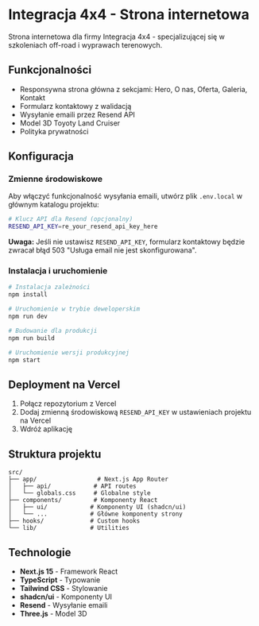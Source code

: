 # Integracja 4x4 - Strona internetowa

Strona internetowa dla firmy Integracja 4x4 - specjalizującej się w szkoleniach off-road i wyprawach terenowych.

## Funkcjonalności

- Responsywna strona główna z sekcjami: Hero, O nas, Oferta, Galeria, Kontakt
- Formularz kontaktowy z walidacją
- Wysyłanie emaili przez Resend API
- Model 3D Toyoty Land Cruiser
- Polityka prywatności

## Konfiguracja

### Zmienne środowiskowe

Aby włączyć funkcjonalność wysyłania emaili, utwórz plik `.env.local` w głównym katalogu projektu:

```bash
# Klucz API dla Resend (opcjonalny)
RESEND_API_KEY=re_your_resend_api_key_here
```

**Uwaga:** Jeśli nie ustawisz `RESEND_API_KEY`, formularz kontaktowy będzie zwracał błąd 503 "Usługa email nie jest skonfigurowana".

### Instalacja i uruchomienie

```bash
# Instalacja zależności
npm install

# Uruchomienie w trybie deweloperskim
npm run dev

# Budowanie dla produkcji
npm run build

# Uruchomienie wersji produkcyjnej
npm start
```

## Deployment na Vercel

1. Połącz repozytorium z Vercel
2. Dodaj zmienną środowiskową `RESEND_API_KEY` w ustawieniach projektu na Vercel
3. Wdróż aplikację

## Struktura projektu

```
src/
├── app/                 # Next.js App Router
│   ├── api/            # API routes
│   └── globals.css     # Globalne style
├── components/         # Komponenty React
│   ├── ui/            # Komponenty UI (shadcn/ui)
│   └── ...            # Główne komponenty strony
├── hooks/             # Custom hooks
└── lib/               # Utilities
```

## Technologie

- **Next.js 15** - Framework React
- **TypeScript** - Typowanie
- **Tailwind CSS** - Stylowanie
- **shadcn/ui** - Komponenty UI
- **Resend** - Wysyłanie emaili
- **Three.js** - Model 3D
